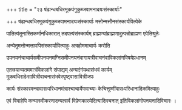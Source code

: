 +++
title = "२३ षंढान्धबधिरमूकपंगुकुब्जवामनादयःसंस्कार्याः"

+++
षंढान्धबधिरमूकपंगुकुब्जवामनादयःसंस्कार्याः मत्तोन्मत्तौनसंस्कार्यवित्येके

पातित्यंतुनास्तिकर्मानधिकारात् तदपत्यंसंस्कार्यम् ब्राह्मण्यांब्राह्मणादुत्पन्नोब्राह्मण एवेतिश्रुतेः

अन्येतुमत्तोन्मत्तावपिसंस्कार्यावित्याहुः अत्रहोममाचार्यः करोति

उपनयनंचाचार्यसमीपनयनमग्निसमीपनयनंवागायत्रीवाचनंवाविकलांगविषयेप्रधानम्

एतत्त्रयान्यतममात्रंविकलांगे संपाद्यम् अन्यदंगंयथासंभवं कार्यम् मूकबधिरादेःसावित्रीवाचनासंभवेस्पृष्ट्वासावित्रीजपः

कार्यः संस्कारमन्त्रावासःपरिधानमंत्राश्चाचार्येणवाच्याः केचित्तूष्णींवासःपरिधानादिकमित्याहुः

एवं विवाहेपि कन्यास्वीकरणादन्यत्सर्वं विप्रेणकारयेदित्यादिवचनात् इतिविकलांगोपनयनादिविचारः ।
